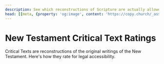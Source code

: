 ```yaml
---
description: See which reconstructions of Scripture are actually allowed to be translated.
head: [[meta, {property: 'og:image', content: 'https://copy.church/_assets/social/critical.png'}]]
---
```


<script lang='ts' setup>
import CriticalRestrictions from '@/_comp/restrictions/CriticalRestrictions.vue'
</script>


# New Testament Critical Text Ratings

Critical Texts are reconstructions of the original writings of the New Testament. Here's how they rate for legal accessibility.

<CriticalRestrictions/>
